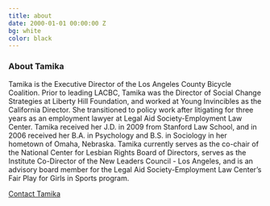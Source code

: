 ```yaml
---
title: about
date: 2000-01-01 00:00:00 Z
bg: white
color: black
---
```


### About Tamika

Tamika is the Executive Director of the Los Angeles County Bicycle Coalition. Prior to leading LACBC, Tamika was the Director of Social Change Strategies at Liberty Hill Foundation, and worked at Young Invincibles as the California Director. She transitioned to policy work after litigating for three years as an employment lawyer at Legal Aid Society-Employment Law Center. Tamika received her J.D. in 2009 from Stanford Law School, and in 2006 received her B.A. in Psychology and B.S. in Sociology in her hometown of Omaha, Nebraska. Tamika currently serves as the co-chair of the National Center for Lesbian Rights Board of Directors, serves as the Institute Co-Director of the New Leaders Council - Los Angeles, and is an advisory board member for the Legal Aid Society-Employment Law Center’s Fair Play for Girls in Sports program.

[Contact Tamika](mailto:peterhironaka@mac.com)
